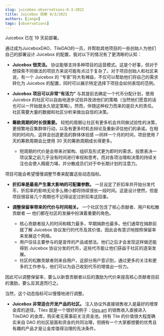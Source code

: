 ```yaml
---
slug: juicebox-observations-8-3-2021
title: Juicebox 观察 8/3/2021
authors: [jango]
tags: [observations]
---
```


Juicebox 已在 19 天前部署。

通过成为JuiceboxDAO、TileDAO的一员，并帮助其他项目的一些创始人为他们自己的部署设计 Juicebox 的配置，我对以下的情况有了更清晰的认知：

- **Juicebox 很灵活。**
协议能够支持多种项目的运营模式。这是个好事，但对于想探索不同做法的项目方来说可能有点过于复杂了。对于项目创始人和社区来说，有一个 Juicebox 的 “专家”将大有裨益，不仅可以帮助他们将自己的需求转化为 Juicebox 的配置，同时可以展示特定选择下项目会如何表现的范例。

- **Juicebox 项目可以非常“有活力”**
与其提前去确定一个代币分配计划，使用 Juicebox 的社区可以自由地逐步试验并改进他们的策略（当然他们愿意的话也可以一开始就永久锁定策略）。然而，伴随这种权力而来的是巨大的责任。社区需要大量的数据和社区分析来做出自信的决策。

- **筹款周期的时长很重要。**
较短的周期让社区有更多机会共同做试验性的决策，更频繁地召集群体行动，以及有更多时机去辩论及重新评估他们的承诺。在相同的时间内，这样会创造更高的群体体验感 —同样一个月的时间，项目使用 7 天的筹款周期会比使用 30 天的筹款周期成长得更多。
  - 短周期的代价是会带来对架构、组织及形式更为即时的需求。投票表决一项议案之前几乎没有时间进行审视和思考。而对各项治理和决策的持续关注也会使人精疲力竭，并分散成员们对于中长期计划的注意力。

项目可能会希望慢慢调整节奏来配置这些动态指标。

- **折扣率是最易产生重大影响的可配置参数。**
一旦设定了折扣率并开始分发代币，折扣率的影响无论多么微小都将持续很长一段时间。这是设计使然，但是项目很容易几个周期也不记得设定过折扣率这回事。

- **调整保留率带来的代价与时间相关。**
一个社区包含了核心贡献者、用户和松散贡献者 — 他们都在社区的发展中扮演着重要的角色。
   - 核心贡献者投入的时间和精力最多，早期捐款也最多。他们通常在捐款前就了解 Juicebox 协议发行的代币及其价值，因此会有意识地按照保留率来发展这个网络。
   - 用户往往主要参与的是宣传的产品或想法。他们之后才会发现这样做还能得到 Juicebox 协议分发的代币，这些代币能让他们获益于社区的逐渐发展。
   - 社区的松散贡献者则来自用户，这部分用户意识到，通过更多的关注和更多的工作参与，他们可以为自己收到代币的增值出一份力。

因此可以调整保留率，要么以新晋贡献者以后的激励为代价来提高核心贡献者目前的激励，要么反其道而行之。

当然，这个动态指标可以慢慢地进行调整。

- **Juicebox 非常适合开发产品的社区。**
注入协议外直接销售收入是最好的增厚金库的途径。Tiles 就是一个很好的例子：[tiles.art](https://tiles.art/) 的销售收入直接进入 TileDAO 的金库，购买者无需事前关注资金池。持有 Tile 的价值很大程度确实来自 DAO 的社区层面和资金的共同治理，但拥有一个大家都想要的优秀且有趣的产品才是让金库值得治理的先决条件。